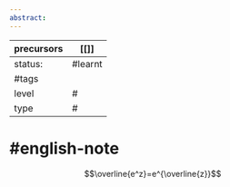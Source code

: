 ```yaml
---
abstract:
---
```



| precursors | [[]]    |
| ---------- | ------- |
| status:    | #learnt |
| #tags      |         |
| level      | #       |
| type       | #       |
# #english-note 
$$\overline{e^z}=e^{\overline{z}}$$

